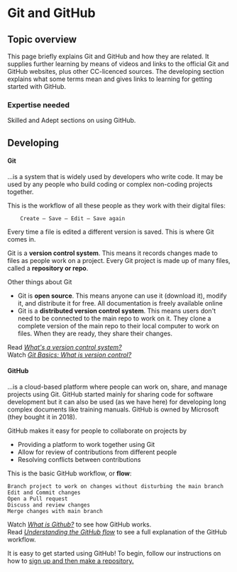 # Git and GitHub

## Topic overview

This page briefly explains Git and GitHub and how they are related. It supplies further learning by means of videos and links to the official Git and GitHub websites, plus other CC-licenced sources. The developing section explains what some terms mean and gives links to learning for getting started with GitHub.

### Expertise needed

Skilled and Adept sections on using GitHub.

## Developing

#### Git

...is a system that is widely used by developers who write code. It may be used by any people who build coding or complex non-coding projects together.

This is the workflow of all these people as they work with their digital files:

```text
    Create – Save – Edit – Save again  
```

Every time a file is edited a different version is saved. This is where Git comes in.

Git is a **version control system**. This means it records changes made to files as people work on a project. Every Git project is made up of many files, called a **repository or repo**.

Other things about Git

* Git is **open source**. This means anyone can use it \(download it\), modify it, and distribute it for free. All documentation is freely available online
* Git is a **distributed version control system**. This means users don't need to be connected to the main repo to work on it. They clone a complete version of the main repo to their local computer to work on files. When they are ready, they share their changes.    

Read [_What's a version control system?_](https://guides.github.com/introduction/git-handbook/#version-control)  
Watch [_Git Basics: What is version control?_](https://www.youtube.com/watch?v=8oRjP8yj2Wo)

#### GitHub

...is a cloud-based platform where people can work on, share, and manage projects using Git. GitHub started mainly for sharing code for software development but it can also be used \(as we have here\) for developing long complex documents like training manuals. GitHub is owned by Microsoft \(they bought it in 2018\).

GitHub makes it easy for people to collaborate on projects by

* Providing a platform to work together using Git
* Allow for review of contributions from different people
* Resolving conflicts between contributions

This is the basic GitHub workflow, or **flow**:

```text
Branch project to work on changes without disturbing the main branch
Edit and Commit changes
Open a Pull request
Discuss and review changes
Merge changes with main branch
```

Watch [_What is Github?_](https://youtu.be/w3jLJU7DT5E) to see how GitHub works.  
Read [_Understanding the GitHub flow_](https://guides.github.com/introduction/flow/) to see a full explanation of the GitHub workflow.

It is easy to get started using GitHub! To begin, follow our instructions on how to [sign up and then make a repository.](https://app.gitbook.com/@aarnet/s/digital-skills-gitbook-1/contributing-to-the-digital-skills-gitbook#setting-up-and-becoming-familiar-with-your-github-repository)

